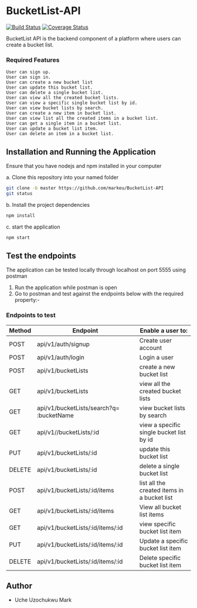 # BucketList-API
[![Build Status](https://travis-ci.com/markeu/BucketList-API.svg?branch=master)](https://travis-ci.com/markeu/BucketList-API)
[![Coverage Status](https://coveralls.io/repos/github/markeu/BucketList-API/badge.svg?branch=master)](https://coveralls.io/github/markeu/BucketList-API?branch=master)

BucketList API is the backend component of a platform where users can create a bucket list.

### Required Features

```
User can sign up.
User can sign in.
User can create a new bucket list
User can update this bucket list.
User can delete a single bucket list.
User can view all the created bucket lists.
User can view a specific single bucket list by id.
User can view bucket lists by search.
User can create a new item in bucket list.
User can view list all the created items in a bucket list.
User can get a single item in a bucket list.
User can update a bucket list item.
User can delete an item in a bucket list.
```

## Installation and Running the Application

Ensure that you have nodejs and npm installed in your computer

a. Clone this repository into your named folder

```bash
git clone -b master https://github.com/markeu/BucketList-API
git status
```

b. Install the project dependencies

```bash
npm install
```

c. start the application

```bash
npm start
```

## Test the endpoints

The application can be tested locally through localhost on port 5555 using postman

1. Run the application while postman is open
2. Go to postman and test against the endpoints below with the required property:-

### Endpoints to test

Method        | Endpoint      | Enable a user to: |
------------- | ------------- | ---------------
POST  | api/v1/auth/signup  | Create user account  |
POST  | api/v1/auth/login | Login a user |
POST  | api/v1/bucketLists | create a new bucket list |
GET  | api/v1/bucketLists | view all the created bucket lists |
GET  | api/v1/bucketLists/search?q=​ :bucketName |  view bucket lists by search |
GET  | api/v1//bucketLists/:id  |  view a specific single bucket list by id | 
PUT  | api/v1/bucketLists/:id | update this bucket list |  
DELETE | api/v1/bucketLists/:id | delete a single bucket list |  
POST  | api/v1/bucketLists/:id/items  | list all the created items in a bucket list |
GET  | api/v1/bucketLists/:id/items  | View all bucket list items |
GET  | api/v1/bucketLists/:id/items/:id  | view specific bucket list item |
PUT  | api/v1/bucketLists/:id/items/:id  | Update a specific bucket list item |
DELETE  | api/v1/bucketLists/:id/items/:id  | Delete specific bucket list item |


## Author

* Uche Uzochukwu Mark
